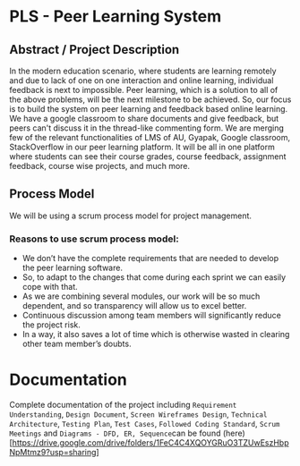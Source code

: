# PLS - Peer Learning System

## Abstract / Project Description
In the modern education scenario, where students are learning remotely and due to lack of one on one interaction and online learning, individual feedback is next to impossible. Peer learning, which is a solution to all of the above problems, will be the next milestone to be achieved. So, our focus is to build the system on peer learning and feedback based online learning. We have a google classroom to share documents and give feedback, but peers can't discuss it in the thread-like commenting form. We are merging few of the relevant functionalities of LMS of AU, Gyapak, Google classroom, StackOverflow in our peer learning platform. It will be all in one platform where students can see their course grades, course feedback, assignment feedback, course wise projects, and much more.

## Process Model
We will be using a scrum process model for project management.

### Reasons to use scrum process model:
+ We don’t have the complete requirements that are needed to develop the peer learning software.
+ So, to adapt to the changes that come during each sprint we can easily cope with that.
+ As we are combining several modules, our work will be so much dependent, and so transparency will allow us to excel better.
+ Continuous discussion among team members will significantly reduce the project risk.
+ In a way, it also saves a lot of time which is otherwise wasted in clearing other team member’s doubts.


# Documentation
Complete documentation of the project including `Requirement Understanding`, `Design Document`, `Screen Wireframes Design`, `Technical Architecture`, `Testing Plan`, `Test Cases`, `Followed Coding Standard`, `Scrum Meetings` and `Diagrams - DFD, ER, Sequence`can be found (here)[https://drive.google.com/drive/folders/1FeC4C4XQOYGRuO3TZUwEszHbpNpMtmz9?usp=sharing]
